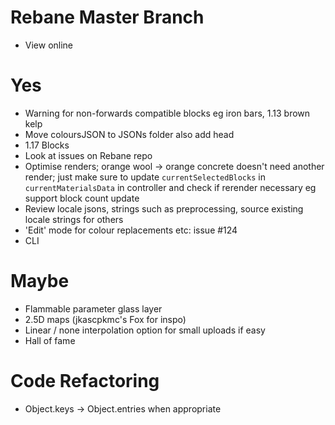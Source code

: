 # Rebane Master Branch

- View online

# Yes

- Warning for non-forwards compatible blocks eg iron bars, 1.13 brown kelp
- Move coloursJSON to JSONs folder also add head
- 1.17 Blocks
- Look at issues on Rebane repo
- Optimise renders; orange wool -> orange concrete doesn't need another render; just make sure to update `currentSelectedBlocks` in `currentMaterialsData` in controller and check if rerender necessary eg support block count update
- Review locale jsons, strings such as preprocessing, source existing locale strings for others
- 'Edit' mode for colour replacements etc: issue #124
- CLI

# Maybe
- Flammable parameter glass layer
- 2.5D maps (jkascpkmc's Fox for inspo)
- Linear / none interpolation option for small uploads if easy
- Hall of fame

# Code Refactoring

- Object.keys -> Object.entries when appropriate
